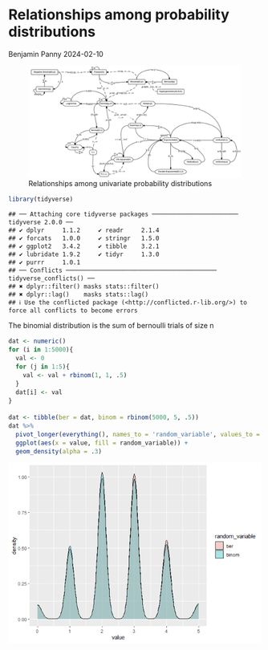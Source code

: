 Relationships among probability distributions
================
Benjamin Panny
2024-02-10

<figure>
<img
src="Relationships_among_some_of_univariate_probability_distributions.jpg"
alt="Relationships among univariate probability distributions" />
<figcaption aria-hidden="true">Relationships among univariate
probability distributions</figcaption>
</figure>

``` r
library(tidyverse)
```

    ## ── Attaching core tidyverse packages ──────────────────────── tidyverse 2.0.0 ──
    ## ✔ dplyr     1.1.2     ✔ readr     2.1.4
    ## ✔ forcats   1.0.0     ✔ stringr   1.5.0
    ## ✔ ggplot2   3.4.2     ✔ tibble    3.2.1
    ## ✔ lubridate 1.9.2     ✔ tidyr     1.3.0
    ## ✔ purrr     1.0.1     
    ## ── Conflicts ────────────────────────────────────────── tidyverse_conflicts() ──
    ## ✖ dplyr::filter() masks stats::filter()
    ## ✖ dplyr::lag()    masks stats::lag()
    ## ℹ Use the conflicted package (<http://conflicted.r-lib.org/>) to force all conflicts to become errors

The binomial distribution is the sum of bernoulli trials of size n

``` r
dat <- numeric()
for (i in 1:5000){
  val <- 0
  for (j in 1:5){
    val <- val + rbinom(1, 1, .5)
  }
  dat[i] <- val
}

dat <- tibble(ber = dat, binom = rbinom(5000, 5, .5))
dat %>% 
  pivot_longer(everything(), names_to = 'random_variable', values_to = "value") %>% 
  ggplot(aes(x = value, fill = random_variable)) +
  geom_density(alpha = .3)
```

![](pdf_relationships_files/figure-gfm/unnamed-chunk-2-1.png)<!-- -->
